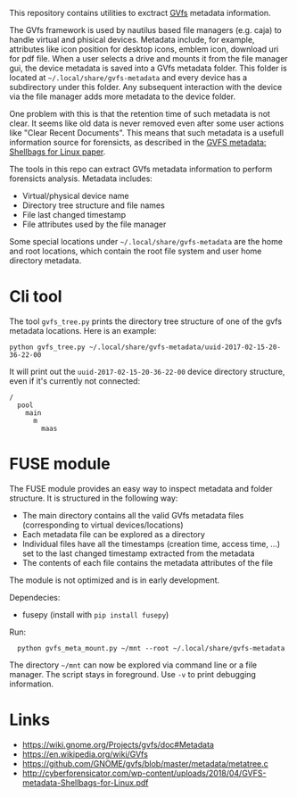 This repository contains utilities to exctract
[GVfs](https://wiki.gnome.org/Projects/gvfs/doc#Metadata) metadata information.

The GVfs framework is used by nautilus based file managers (e.g. caja) to handle virtual and phisical devices. Metadata include, for example, attributes like icon position for desktop icons, emblem icon, download uri for pdf file. When a user selects a drive and mounts it from the file manager gui, the device metadata is saved into a GVfs metadata folder. This folder is located at `~/.local/share/gvfs-metadata` and every device has a subdirectory under this folder. Any subsequent interaction with the device via the file manager adds more metadata to the device folder.

One problem with this is that the retention time of such metadata is not clear. It seems like old data is never removed even after some user actions like "Clear Recent Documents". This means that such metadata is a usefull information source for forensicts, as described in the [GVFS metadata: Shellbags for Linux paper](http://cyberforensicator.com/wp-content/uploads/2018/04/GVFS-metadata-Shellbags-for-Linux.pdf).

The tools in this repo can extract GVfs metadata information to perform forensicts analysis. Metadata includes:
  - Virtual/physical device name
  - Directory tree structure and file names
  - File last changed timestamp
  - File attributes used by the file manager

Some special locations under `~/.local/share/gvfs-metadata` are the home and root locations, which contain the root file system and user home directory metadata.
  
# Cli tool

The tool `gvfs_tree.py` prints the directory tree structure of one of the gvfs metadata locations.
Here is an example:

  `python gvfs_tree.py ~/.local/share/gvfs-metadata/uuid-2017-02-15-20-36-22-00`

It will print out the `uuid-2017-02-15-20-36-22-00` device directory structure, even if it's currently not connected:

```
/
  pool
    main
      m
        maas
```

# FUSE module

The FUSE module provides an easy way to inspect metadata and folder structure. It is structured in the following way:
  - The main directory contains all the valid GVfs metadata files (corresponding to virtual devices/locations)
  - Each metadata file can be explored as a directory
  - Individual files have all the timestamps (creation time, access time, ...) set to the last changed timestamp extracted from the metadata
  - The contents of each file contains the metadata attributes of the file

The module is not optimized and is in early development.

Dependecies:

- fusepy (install with `pip install fusepy`)

Run:

```
  python gvfs_meta_mount.py ~/mnt --root ~/.local/share/gvfs-metadata
```

The directory `~/mnt` can now be explored via command line or a file manager. The script stays in foreground. Use `-v` to print debugging information.

# Links

- https://wiki.gnome.org/Projects/gvfs/doc#Metadata
- https://en.wikipedia.org/wiki/GVfs
- https://github.com/GNOME/gvfs/blob/master/metadata/metatree.c
- http://cyberforensicator.com/wp-content/uploads/2018/04/GVFS-metadata-Shellbags-for-Linux.pdf
